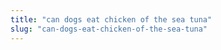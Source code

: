 ```yaml
---
title: "can dogs eat chicken of the sea tuna"
slug: "can-dogs-eat-chicken-of-the-sea-tuna"
---
```


